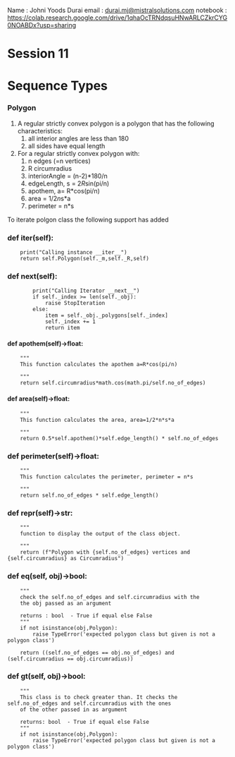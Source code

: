 Name : Johni Yoods Durai
email : durai.mj@mistralsolutions.com
notebook : https://colab.research.google.com/drive/1qhaOcTRNdqsuHNwARLCZkrCYG0NOABDx?usp=sharing

# Session 11
# Sequence Types


### Polygon 
1. A regular strictly convex polygon is a polygon that has the following characteristics:
   1. all interior angles are less than 180
   2. all sides have equal length
2. For a regular strictly convex polygon with:
   1. n edges (=n vertices)
   2. R circumradius
   3. interiorAngle = (n-2)*180/n
   4. edgeLength, s = 2*R*sin(pi/n)
   5. apothem, a= R*cos(pi/n)
   6. area = 1/2*n*s*a
   7. perimeter = n*s




To iterate polgon class the following support has added
### def __iter__(self):
        print("Calling instance __iter__")
        return self.Polygon(self._m,self._R,self)
        
### def __next__(self):
            print("Calling Iterator __next__")
            if self._index >= len(self._obj):
                raise StopIteration
            else:
                item = self._obj._polygons[self._index]
                self._index += 1
                return item

####    def apothem(self)->float:
        """
        This function calculates the apothem a=R*cos(pi/n)

        """
        return self.circumradius*math.cos(math.pi/self.no_of_edges)

####    def area(self)->float:
        """
        This function calculates the area, area=1/2*n*s*a

        """
        return 0.5*self.apothem()*self.edge_length() * self.no_of_edges

###    def perimeter(self)->float:
        """
        This function calculates the perimeter, perimeter = n*s

        """
        return self.no_of_edges * self.edge_length()
### def __repr__(self)->str:
        """
        function to display the output of the class object.
        
        """
        return (f"Polygon with {self.no_of_edges} vertices and {self.circumradius} as Circumradius")

### def __eq__(self, obj)->bool:
        """
        check the self.no_of_edges and self.circumradius with the
        the obj passed as an argument

        returns : bool  - True if equal else False
        """
        if not isinstance(obj,Polygon):
            raise TypeError('expected polygon class but given is not a polygon class')

        return ((self.no_of_edges == obj.no_of_edges) and (self.circumradius == obj.circumradius))

### def __gt__(self, obj)->bool:
        """
        This class is to check greater than. It checks the self.no_of_edges and self.circumradius with the ones
        of the other passed in as argument

        returns: bool  - True if equal else False
        """
        if not isinstance(obj,Polygon):
            raise TypeError('expected polygon class but given is not a polygon class')
